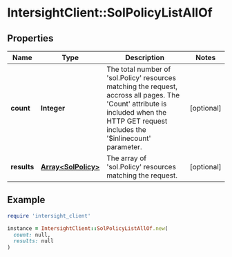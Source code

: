 # IntersightClient::SolPolicyListAllOf

## Properties

| Name | Type | Description | Notes |
| ---- | ---- | ----------- | ----- |
| **count** | **Integer** | The total number of &#39;sol.Policy&#39; resources matching the request, accross all pages. The &#39;Count&#39; attribute is included when the HTTP GET request includes the &#39;$inlinecount&#39; parameter. | [optional] |
| **results** | [**Array&lt;SolPolicy&gt;**](SolPolicy.md) | The array of &#39;sol.Policy&#39; resources matching the request. | [optional] |

## Example

```ruby
require 'intersight_client'

instance = IntersightClient::SolPolicyListAllOf.new(
  count: null,
  results: null
)
```

